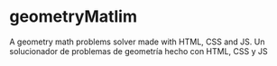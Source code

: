 # geometryMatlim
A geometry math problems solver made with HTML, CSS and JS. Un solucionador de problemas de geometría hecho con HTML, CSS y JS
